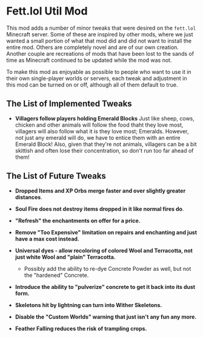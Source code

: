 # Fett.lol Util Mod

This mod adds a number of minor tweaks that were desired on the `fett.lol` Minecraft server. Some
of these are inspired by other mods, where we just wanted a small portion of what that mod did and
did not want to install the entire mod. Others are completely novel and are of our own creation. 
Another couple are recreations of mods that have been lost to the sands of time as Minecraft
continued to be updated while the mod was not.

To make this mod as enjoyable as possible to people who want to use it in their own single-player
worlds or servers, each tweak and adjustment in this mod can be turned on or off, although all of
them default to true.

## The List of Implemented Tweaks

- **Villagers follow players holding Emerald Blocks** Just like sheep, cows, chicken and other
  animals will follow the food thaht they love most, villagers will also follow what it is they
  love most; Emeralds. However, not just any emerald will do, we have to entice them with an entire
  Emerald Block! Also, given that they're not animals, villagers can be a bit skittish and often
  lose their concentration, so don't run too far ahead of them!
  
## The List of Future Tweaks

- **Dropped Items and XP Orbs merge faster and over slightly greater distances**.

- **Soul Fire does not destroy items dropped in it like normal fires do**.

- **"Refresh" the enchantments on offer for a price.**

- **Remove "Too Expensive" limitation on repairs and enchanting and just have a max cost instead.**
  
- **Universal dyes - allow recoloring of colored Wool and Terracotta, not just white Wool and 
  "plain" Terracotta.**
  - Possibly add the ability to re-dye Concrete Powder as well, but not the "hardened" Concrete.
    
- **Introduce the ability to "pulverize" concrete to get it back into its dust form.**

- **Skeletons hit by lightning can turn into Wither Skeletons.**

- **Disable the "Custom Worlds" warning that just isn't any fun any more.**

- **Feather Falling reduces the risk of trampling crops.**